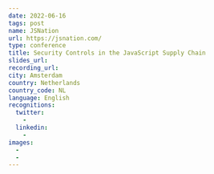 ```yaml
---
date: 2022-06-16
tags: post
name: JSNation
url: https://jsnation.com/
type: conference
title: Security Controls in the JavaScript Supply Chain
slides_url:
recording_url:
city: Amsterdam
country: Netherlands
country_code: NL
language: English
recognitions:
  twitter:
    - 
  linkedin:
    - 
images:
  - 
  - 
---
```

